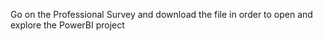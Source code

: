 Go on the Professional Survey and download the file in order to open and explore the PowerBI project
